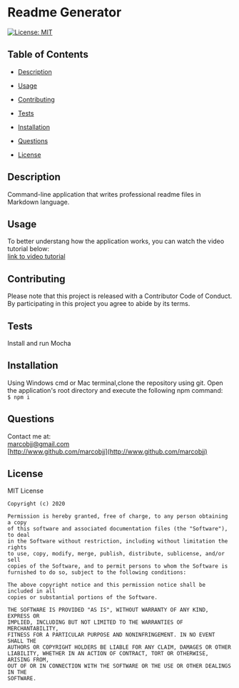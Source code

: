 
# Readme Generator



[![License: MIT](https://img.shields.io/badge/License-MIT-yellow.svg)](https://opensource.org/licenses/MIT)

## Table of Contents


 
* [Description](#description)  
 
* [Usage](#usage)  
 
* [Contributing](#contributing)  
 
* [Tests](#tests)  
 
* [Installation](#installation)  
 
* [Questions](#questions)  
 
* [License](#license)  
  


## Description


Command-line application that writes professional readme files in Markdown language.  

## Usage


To better understang how the application works, you can watch the video tutorial below:  
[link to video tutorial](https://www.youtube.com/watch?v=XD6LxQTrQ78&ab_channel=LindaFaludi)  

## Contributing


Please note that this project is released with a Contributor Code of Conduct. By participating in this project you agree to abide by its terms.  

## Tests


Install and run Mocha  

## Installation


Using Windows cmd or Mac terminal,clone the repository using git.  Open the application's root directory and execute the following npm command:   
 ``` $ npm i ```   

## Questions


Contact me at:  
[marcobjj@gmail.com](marcobjj@gmail.com)  
[http://www.github.com/marcobjj](http://www.github.com/marcobjj)  

## License


MIT License

    Copyright (c) 2020 
    
    Permission is hereby granted, free of charge, to any person obtaining a copy
    of this software and associated documentation files (the "Software"), to deal
    in the Software without restriction, including without limitation the rights
    to use, copy, modify, merge, publish, distribute, sublicense, and/or sell
    copies of the Software, and to permit persons to whom the Software is
    furnished to do so, subject to the following conditions:
    
    The above copyright notice and this permission notice shall be included in all
    copies or substantial portions of the Software.
    
    THE SOFTWARE IS PROVIDED "AS IS", WITHOUT WARRANTY OF ANY KIND, EXPRESS OR
    IMPLIED, INCLUDING BUT NOT LIMITED TO THE WARRANTIES OF MERCHANTABILITY,
    FITNESS FOR A PARTICULAR PURPOSE AND NONINFRINGEMENT. IN NO EVENT SHALL THE
    AUTHORS OR COPYRIGHT HOLDERS BE LIABLE FOR ANY CLAIM, DAMAGES OR OTHER
    LIABILITY, WHETHER IN AN ACTION OF CONTRACT, TORT OR OTHERWISE, ARISING FROM,
    OUT OF OR IN CONNECTION WITH THE SOFTWARE OR THE USE OR OTHER DEALINGS IN THE
    SOFTWARE.

